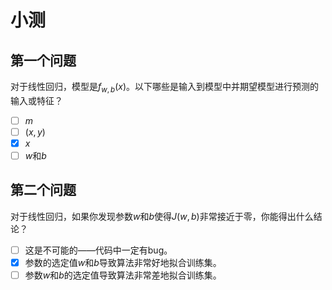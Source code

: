 # 小测

## 第一个问题

对于线性回归，模型是$f_{w,b}(x)$。以下哪些是输入到模型中并期望模型进行预测的输入或特征？

- [ ] $m$
- [ ] $(x,y)$
- [x] $x$
- [ ] $w$和$b$

## 第二个问题

对于线性回归，如果你发现参数$w$和$b$使得$J(w,b)$非常接近于零，你能得出什么结论？

- [ ] 这是不可能的——代码中一定有bug。
- [x] 参数的选定值$w$和$b$导致算法非常好地拟合训练集。
- [ ] 参数$w$和$b$的选定值导致算法非常差地拟合训练集。